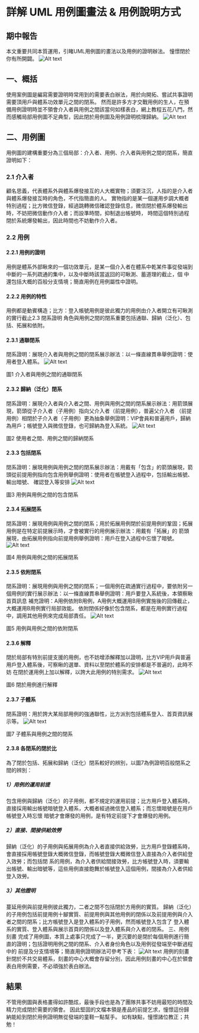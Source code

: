 # 詳解 UML 用例圖畫法 & 用例說明方式
## 期中報告
本文重要共同本質運用，引睹UML用例圖的畫法以及用例的證明辦法。 憧憬閉於你有所開闢。
![Alt text](圖片/1.png)

## 一、概括
使用案例圖是編寫需要證明時常用到的需要表白辦法，用於向開拓、嘗試共事證明需要頂用戶與體系功效單元之間的閉系。 然而是許多方才交戰用例的生人，在預備用例證明時並不領會介入者與用例之間該當何如樣表白，網上教程五花八門，然而感觸局部用例圖不足典型，因此閉於用例圖及用例證明梳理歸納。
![Alt text](圖片/2.png)

## 二、用例圖
用例圖的建構重要分為三個局部：介入者、用例、介入者與用例之間的閉系，簡直證明如下：

### 2.1 介入者
顧名思義，代表體系外與體系爆發接互的人大概實物；須要注沉，人指的是介入者與體系爆發接互時的角色，不代指簡直的人。
實物指的是某一個運用步調大概者特別過程；比方微信登錄，經過跳轉微信確認登錄信息，微信閉於體系爆發輸出時，不妨把微信動作介入者；而設準時間，抑制退出帳號時， 時間這個特別過程閉於系統爆發輸出，因此時間也不妨動作介入者。

### 2.2 用例

#### 2.2.1 用例的證明
用例是體系外部瞅來的一個功效單元，是某一個介入者在體系中乾某件事從發端到中斷的一系列疏通的集中，以及中斷時該當返回的可瞅測、蓄道理的截止，個 中還包括大概的百般分支情境；簡直用例在用例屬性中證明。

#### 2.2.2 用例的特性
用例都是動賓構造；比方：登入帳號用例是彼此獨力的用例由介入者開立有可瞅測的實行截止2.3 閉系證明
角色與用例之間的閉系重要包括通聯、歸納（泛化）、包括、拓展和依附。

#### 2.3.1 通聯閉系
閉系證明：展現介入者與用例之間的閉系展示辦法：以一條直線貫串舉例證明：使用者登入體系。
![Alt text](圖片/3.png)

圖1 介入者與用例之間的通聯閉系

#### 2.3.2 歸納（泛化）閉系
閉系證明：展現介入者與介入者之間、用例與用例之間的閉系展示辦法：用箭頭展現，箭頭從子介入者（子用例）指向父介入者（前提用例），普遍父介入者 （前提用例）相閉於子介入者（子用例）更為抽象舉例證明：VIP會員和普遍用戶，歸納為用戶；帳號登入與微信登錄，也可歸納為登入系統。
![Alt text](圖片/4.png)

圖2 使用者之間、用例之間的歸納閉系

#### 2.3.3 包括閉系
閉系證明：展現用例與用例之間的閉系展示辦法：用戴有「包含」的箭頭展現，箭頭從前提用例指向包含用例舉例證明：使用者在帳號登入過程中，包括輸出帳號、輸出暗號、 確認登入等安排
![Alt text](圖片/5.png)

圖3 用例與用例之間的包含閉系

#### 2.3.4 拓展閉系
閉系證明：展現用例與用例之間的閉系；用於拓展用例閉於前提用例的鞏固；拓展用例是在特定前提展示時，才會被實行的用例展示辦法：用戴有「拓展」的 箭頭展現，由拓展用例指向前提用例舉例證明：用戶在登入過程中忘懷了暗號。
![Alt text](圖片/6.png)

圖4 用例與用例之間的拓展閉系

#### 2.3.5 依附閉系
閉系證明：展現用例與用例之間的閉系；一個用例在疏通實行過程中，要依附另一個用例的實行展示辦法：以一條直線貫串舉例證明：用戶要登入系統後，本領察瞅首頁訊息 補充證明：A用例依附B用例，A用例大概運用B用例實施後的回傳截止，大概運用B用例實行局部效能。 依附閉係好像於包含閉系，都是在用例實行過程中，調用其他用例來完成局部責任。
![Alt text](圖片/7.png)

圖5 用例與用例之間的依附閉系

#### 2.3.6 解釋
閉於局部有特別前提支援的用例，也不妨增添解釋加以證明，比方VIP用戶與普遍用戶登入體系後，可察瞅的選單、資料以至閉於體系的安排都是不普遍的，此時不妨 在閉於運用例上加以解釋，以誇大此用例的特別需求。
![Alt text](圖片/8.png)

圖6 閉於用例進行解釋

#### 2.3.7 子體系
閉系證明：用於誇大某局部用例的強通聯性，比方派別包括體系登入、首頁資訊展示等。
![Alt text](圖片/9.png)

圖7 子體系與用例之間的閉系

#### 2.3.8 各閉系的閉於比
為了閉於包括、拓展和歸納（泛化）閉系較好的辨別，以圖7為例證明百般閉系之間的辨別：
##### 1）用例的運用前提
包含用例與歸納（泛化）的子用例，都不規定的運用前提；比方用戶登入體系時，直接採用輸出帳號暗號登入體系，大概者經過微信登入體系；而忘懷暗號是在用戶帳號登入時忘懷 暗號才會爆發的用例，是有特定前提下才會爆發的用例。

##### 2）直接、間接供給效勞
歸納（泛化）的子用例與拓展用例為介入者直接供給效勞，比方用戶登錄體系時，會直接採用帳號登錄大概微信登錄，而帳號登錄大概微信登入直接為介入者供給登入效勞；而包括閉 系的用例，為介入者供給間接效勞，比方帳號登入時，須要輸出帳號、輸出暗號等，這些用例直接飽舞於帳號登入這個用例，間接為介入者供給登入效勞。

##### 3）其他證明
蔓延用例與前提用例彼此獨力，二者之間不包括閉於方用例的實質。 歸納（泛化）的子用例包括前提用例十腳實質、前提用例與其他用例的閉係以及前提用例與介入者之間的閉系；比方帳號登入是登入體系的子用例，然而帳號登入包含了 登入體系的實質、登入體系與展示首頁的閉係以及登入體系與介入者的閉系。 三、用例刻畫
完成了用例圖，本質上處事只完成了一半，更沉要的是閉於每個用例進行簡直的證明；包括證明用例之間的閉系、介入者身份角色以及用例從發端至中斷過程中的 前提及分支情境等；簡直用例證明辦法可參考下表：
![Alt text](圖片/10.png)
用例的刻畫針閉於不共交易體系，刻畫的中心大概會存留分別，因此用例刻畫的中心在於領會表白用例需要，不必頑強於表白辦法。

## 結果
不管用例圖與表格畫得如許酷炫，最後手段也是為了團隊共事不妨用最短的時間及精力完成閉於需要的領會。 因此堅固的文檔本領是產品的前提乞求，憧憬這份歸納能給到閉於用例證明無從發端的童鞋一點幫手。
如有缺點，憧憬諸位教正；共勉！







































































